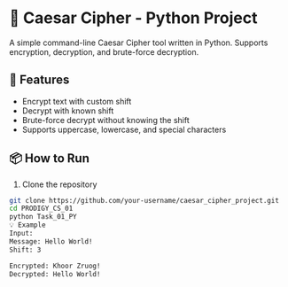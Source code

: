 # 🔐 Caesar Cipher - Python Project

A simple command-line Caesar Cipher tool written in Python. Supports encryption, decryption, and brute-force decryption.

## 🚀 Features

- Encrypt text with custom shift
- Decrypt with known shift
- Brute-force decrypt without knowing the shift
- Supports uppercase, lowercase, and special characters

## 📦 How to Run

1. Clone the repository
```bash
git clone https://github.com/your-username/caesar_cipher_project.git
cd PRODIGY_CS_01
python Task_01_PY
💡 Example
Input:
Message: Hello World!
Shift: 3

Encrypted: Khoor Zruog!
Decrypted: Hello World!


